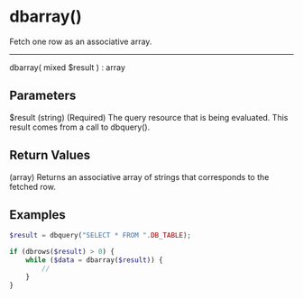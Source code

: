 # dbarray()

Fetch one row as an associative array.

---

dbarray( mixed $result ) : array

## Parameters

$result (string) (Required) The query resource that is being evaluated. This result comes from a call to dbquery().

## Return Values

(array) Returns an associative array of strings that corresponds to the fetched row.

## Examples

```php
$result = dbquery("SELECT * FROM ".DB_TABLE);

if (dbrows($result) > 0) {
    while ($data = dbarray($result)) {
        //
    }
}
```

